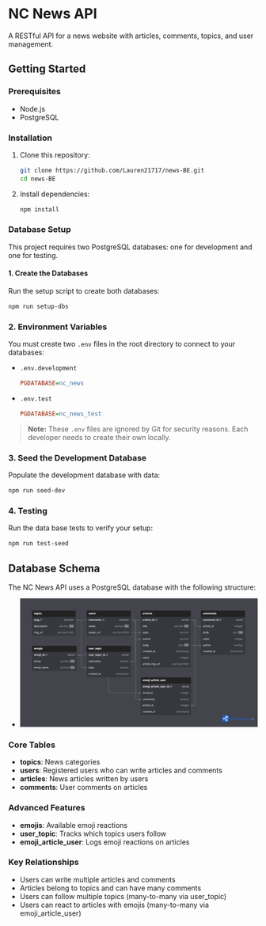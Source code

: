 # NC News API

A RESTful API for a news website with articles, comments, topics, and user management.

## Getting Started

### Prerequisites

- Node.js  
- PostgreSQL

### Installation

1. Clone this repository:

    ```bash
    git clone https://github.com/Lauren21717/news-BE.git
    cd news-BE
    ```

2. Install dependencies:

    ```bash
    npm install
    ```

### Database Setup

This project requires two PostgreSQL databases: one for development and one for testing.

#### 1. Create the Databases

Run the setup script to create both databases:

```bash
npm run setup-dbs
```

### 2. Environment Variables

You must create two `.env` files in the root directory to connect to your databases:

- `.env.development`

    ```ini
    PGDATABASE=nc_news
    ```

- `.env.test`

    ```ini
    PGDATABASE=nc_news_test
    ```

> **Note:** These `.env` files are ignored by Git for security reasons. Each developer needs to create their own locally.

### 3. Seed the Development Database

Populate the development database with data:

```bash
npm run seed-dev
```

### 4. Testing

Run the data base tests to verify your setup:
```bash
npm run test-seed
```

## Database Schema

The NC News API uses a PostgreSQL database with the following structure:
- ![Entity Relationship Diagram](static/media/dbschema.png)

### Core Tables
- **topics**: News categories
- **users**: Registered users who can write articles and comments
- **articles**: News articles written by users
- **comments**: User comments on articles

### Advanced Features
- **emojis**: Available emoji reactions
- **user_topic**: Tracks which topics users follow
- **emoji_article_user**: Logs emoji reactions on articles

### Key Relationships
- Users can write multiple articles and comments
- Articles belong to topics and can have many comments
- Users can follow multiple topics (many-to-many via user_topic)
- Users can react to articles with emojis (many-to-many via emoji_article_user)